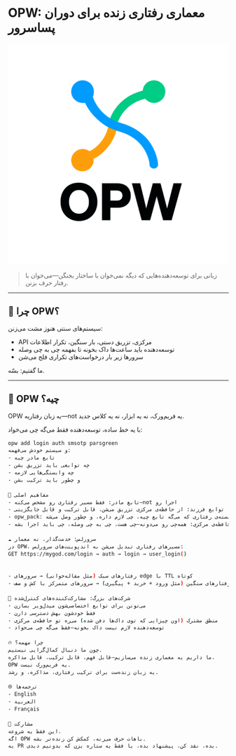 # OPW: معماری رفتاری زنده برای دوران پساسرور

![لوگوی OPW](../logo/opw.png)

> زبانی برای توسعه‌دهنده‌هایی که دیگه نمی‌خوان با ساختار بجنگن—می‌خوان با رفتار حرف بزنن.

---

## 🧠 چرا OPW؟

سیستم‌های سنتی هنوز مشت می‌زنن:
- API مرکزی، تزریق دستی، بار سنگین، تکرار اطلاعات
- توسعه‌دهنده باید ساعت‌ها داک بخونه تا بفهمه چی به چی وصله
- سرورها زیر بار درخواست‌های تکراری فلج می‌شن

ما گفتیم: بسّه.

---

## 🚀 OPW چیه؟

OPW یه زبان رفتاریه—not یه فریم‌ورک، نه یه ابزار، نه یه کلاس جدید.

با یه خط ساده، توسعه‌دهنده فقط می‌گه چی می‌خواد:

```bash
opw add login auth smsotp parsgreen
و سیستم خودش می‌فهمه:
- تابع مادر چیه
- چه توابعی باید تزریق بشن
- چه وابستگی‌هایی لازمه
- و چطور باید ترکیب بشن

🧩 مفاهیم اصلی
- تابع مادر: فقط مسیر رفتاری رو مشخص می‌کنه—not اجرا رو
- توابع فرزند: از حافظه‌ی مرکزی تزریق می‌شن، قابل ترکیب و قابل جایگزینی
- opw_pack: بسته‌ی رفتاری که می‌گه تابع چیه، چی لازم داره، و چطور وصل می‌شه
- حافظه‌ی مرکزی: همه‌چی رو می‌دونه—چی هست، چی به چی وصله، چی باید اجرا بشه

☁️ سرورلس: خدمت‌گذار، نه معمار
در OPW، مسیرهای رفتاری تبدیل می‌شن به اندپوینت‌های سرورلس:
GET https://mygod.com/login → auth → login → user_login()


- رفتارهای سبک (مثل مقاله‌خوانی) → سرورهای edge با TTL کوتاه
- رفتارهای سنگین (مثل ورود + خرید + پیگیری) → سرورهای متمرکز با کش و صف

🏢 شرکت‌های بزرگ: مشارکت‌کننده‌های کنترل‌شده
- می‌تونن برای توابع اختصاصی‌شون میدل‌ویر بسازن
- فقط خودشون بهش دسترسی دارن
- منطق مشترک (اون چیزایی که توی داک‌ها دفن شده) می‌ره تو حافظه‌ی مرکزی
- توسعه‌دهنده لازم نیست داک بخونه—فقط می‌گه چی می‌خواد

🔥 چرا مهمه؟
چون ما دنبال کمال‌گرایی نیستیم.
ما داریم یه معماری زنده می‌سازیم—قابل فهم، قابل ترکیب، قابل مذاکره.
OPW یه فریم‌ورک نیست.
یه زبان زنده‌ست برای ترکیب رفتاری، مذاکره، و رشد.

🌐 ترجمه‌ها
- English
- العربية
- Français

🤝 مشارکت
این فقط یه شروعه.
اگه OPW باهات حرف می‌زنه، کمکش کن زنده‌تر بشه.
یه PR بده، نقد کن، پیشنهاد بده، یا فقط یه ستاره بزن که بدونیم دیدی.

